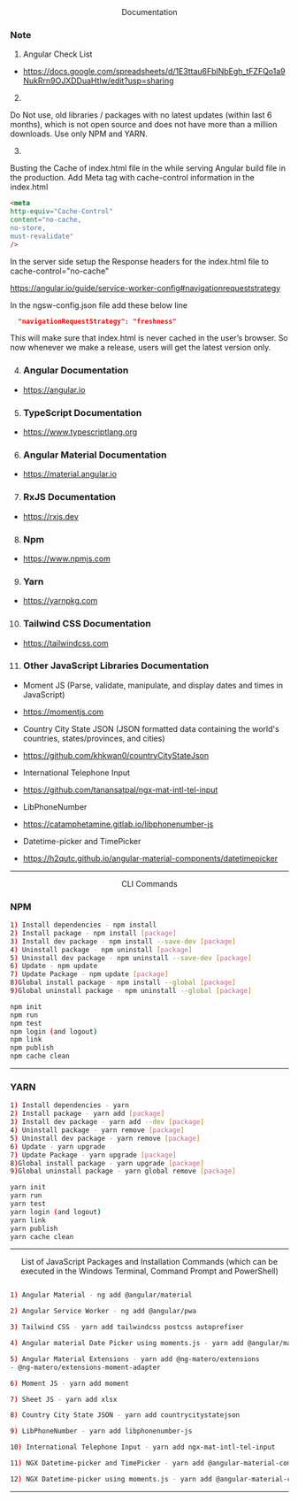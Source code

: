 <div align="center">
 Documentation
</div>

### <section align="left"> Note </section>

1. <p> Angular Check List </p>

- <https://docs.google.com/spreadsheets/d/1E3ttau6FblNbEgh_tFZFQo1a9NukRrn9OJXDDuaHtlw/edit?usp=sharing>

2. <p>
Do Not use, old libraries / packages with no latest updates (within last 6 months), which is not open source and does not have more than a million downloads. Use only NPM and YARN.
</p>

3. <p>
Busting the Cache of index.html file in the while serving Angular build file in the production. Add Meta tag with cache-control information in the index.html

  ```html
  <meta
  http-equiv="Cache-Control"
  content="no-cache,
  no-store,
  must-revalidate"
  />
  ```
In the server side setup the Response headers for the index.html file to cache-control="no-cache"

<https://angular.io/guide/service-worker-config#navigationrequeststrategy>

In the ngsw-config.json file add these below line

```json
  "navigationRequestStrategy": "freshness"
```

This will make sure that index.html is never cached in the user’s browser. So now whenever we make a release, users will get the latest version only.
</p>

4. ### Angular Documentation

- <https://angular.io>

5. ### TypeScript Documentation

- <https://www.typescriptlang.org>

6. ### Angular Material Documentation

- <https://material.angular.io>

7. ### RxJS Documentation

- <https://rxjs.dev>

8. ### Npm

- <https://www.npmjs.com>

9. ### Yarn

- <https://yarnpkg.com>

10. ### Tailwind CSS Documentation

- <https://tailwindcss.com>

11. ### Other JavaScript Libraries Documentation

- Moment JS (Parse, validate, manipulate, and display dates and times in JavaScript)

- <https://momentjs.com>

- Country City State JSON (JSON formatted data containing the world's countries, states/provinces, and cities)

- <https://github.com/khkwan0/countryCityStateJson>

- International Telephone Input

- <https://github.com/tanansatpal/ngx-mat-intl-tel-input>

- LibPhoneNumber

- <https://catamphetamine.gitlab.io/libphonenumber-js>

- Datetime-picker and TimePicker

- <https://h2qutc.github.io/angular-material-components/datetimepicker>

---

<div align="center">
CLI Commands
</div>

### NPM

```bash
1) Install dependencies - npm install
2) Install package - npm install [package]
3) Install dev package - npm install --save-dev [package]
4) Uninstall package - npm uninstall [package]
5) Uninstall dev package - npm uninstall --save-dev [package]
6) Update - npm update
7) Update Package - npm update [package]
8)Global install package - npm install --global [package]
9)Global uninstall package - npm uninstall --global [package]

npm init
npm run
npm test
npm login (and logout)
npm link
npm publish
npm cache clean
```

---

### YARN

```bash
1) Install dependencies - yarn
2) Install package - yarn add [package]
3) Install dev package - yarn add --dev [package]
4) Uninstall package - yarn remove [package]
5) Uninstall dev package - yarn remove [package]
6) Update - yarn upgrade
7) Update Package - yarn upgrade [package]
8)Global install package - yarn upgrade [package]
9)Global uninstall package - yarn global remove [package]

yarn init
yarn run
yarn test
yarn login (and logout)
yarn link
yarn publish
yarn cache clean
```

---

<div align="center">
 List of JavaScript Packages and Installation Commands (which can be executed in the Windows Terminal, Command Prompt and PowerShell)
</div>

```bash

1) Angular Material - ng add @angular/material

2) Angular Service Worker - ng add @angular/pwa

3) Tailwind CSS - yarn add tailwindcss postcss autoprefixer

4) Angular material Date Picker using moments.js - yarn add @angular/material-moment-adapter

5) Angular Material Extensions - yarn add @ng-matero/extensions
- @ng-matero/extensions-moment-adapter

6) Moment JS - yarn add moment

7) Sheet JS - yarn add xlsx

8) Country City State JSON - yarn add countrycitystatejson

9) LibPhoneNumber - yarn add libphonenumber-js

10) International Telephone Input - yarn add ngx-mat-intl-tel-input

11) NGX Datetime-picker and TimePicker - yarn add @angular-material-components/datetime-picker

12) NGX Datetime-picker using moments.js - yarn add @angular-material-components/moment-adapter

```

---
